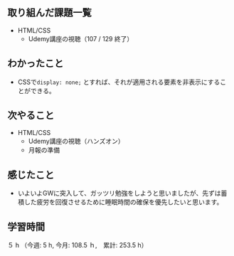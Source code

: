 ## 取り組んだ課題一覧
- HTML/CSS
  - Udemy講座の視聴（107 / 129 終了）
## わかったこと
- CSSで`display: none;` とすれば、それが適用される要素を非表示にすることができる。
## 次やること
- HTML/CSS
  - Udemy講座の視聴（ハンズオン）
  - 月報の準備
## 感じたこと
- いよいよGWに突入して、ガッツリ勉強をしようと思いましたが、先ずは蓄積した疲労を回復させるために睡眠時間の確保を優先したいと思います。
## 学習時間
５ h （今週: 5 h, 今月: 108.5 ｈ,　累計: 253.5 h）
